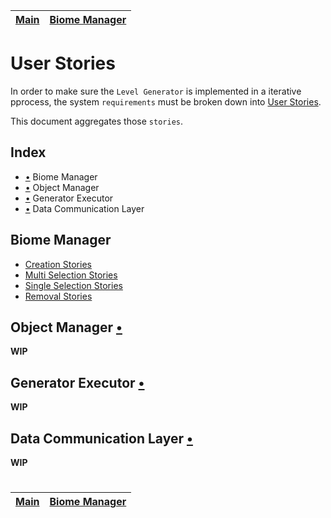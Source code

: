 | [Main](../README.md) | [Biome Manager](biome_manager.md) |
| -------------------- | --------------------------------- |

# User Stories

In order to make sure the `Level Generator` is implemented in a iterative pprocess, the system `requirements` must be broken down into [User Stories](https://en.wikipedia.org/wiki/User_story).

This document aggregates those `stories`.

## Index

- [•](#biome-manager) Biome Manager
- [•](#object-manager-) Object Manager
- [•](#generator-executor-) Generator Executor
- [•](#data-communication-layer-) Data Communication Layer

## Biome Manager

- [Creation Stories](biome_manager/creation.md)
- [Multi Selection Stories](biome_manager/selection_multi.md)
- [Single Selection Stories](biome_manager/selection_single.md)
- [Removal Stories](biome_manager/removal.md)

## Object Manager [•](object_manager.md)

**WIP**

## Generator Executor [•](generator_executor.md)

**WIP**

## Data Communication Layer [•](data_communication_layer.md)

**WIP**

#

| [Main](../README.md) | [Biome Manager](biome_manager.md) |
| -------------------- | --------------------------------- |
